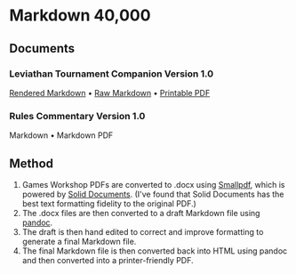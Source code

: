 # Markdown 40,000

## Documents

### Leviathan Tournament Companion Version 1.0

[Rendered Markdown](docs/leviathan-tournament-companion-version-1.0.md) •
[Raw Markdown](https://raw.githubusercontent.com/andrewfrank/markdown-40000/main/docs/leviathan-tournament-companion-version-1.0.md) • 
[Printable PDF](docs/leviathan-tournament-companion-version-1.0.md.pdf)

### Rules Commentary Version 1.0

Markdown • Markdown PDF

## Method

1. Games Workshop PDFs are converted to .docx using [Smallpdf](https://smallpdf.com/), which is powered by [Solid Documents](http://solidframework.net/). (I've found that Solid Documents has the best text formatting fidelity to the original PDF.)
2. The .docx files are then converted to a draft Markdown file using [pandoc](https://pandoc.org/).
3. The draft is then hand edited to correct and improve formatting to generate a final Markdown file.
4. The final Markdown file is then converted back into HTML using pandoc and then converted into a printer-friendly PDF.
